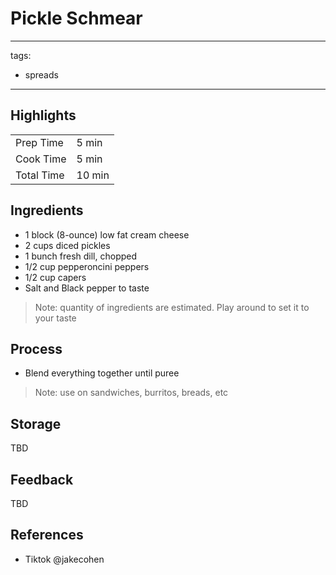 # Pickle Schmear

---
tags:
  - spreads
---

## Highlights

| | |
|----|-----|
| Prep Time             | 5 min     |
| Cook Time             | 5 min     |
| Total Time            | 10 min    |

## Ingredients

* 1 block (8-ounce) low fat cream cheese
* 2 cups diced pickles
* 1 bunch fresh dill, chopped
* 1/2 cup pepperoncini peppers
* 1/2 cup capers
* Salt and Black pepper to taste

> Note: quantity of ingredients are estimated. Play around to set it to your taste

## Process

* Blend everything together until puree

> Note: use on sandwiches, burritos, breads, etc

## Storage

TBD

## Feedback

TBD

## References

* Tiktok @jakecohen
